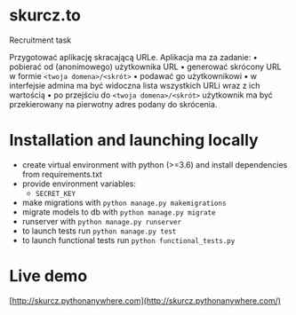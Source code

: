 # skurcz.to
Recruitment task

Przygotować aplikację skracającą URLe. Aplikacja ma za zadanie:
• pobierać od (anonimowego) użytkownika URL
• generować skrócony URL w formie `<twoja domena>/<skrót>`
• podawać go użytkownikowi
• w interfejsie admina ma być widoczna lista wszystkich URLi wraz z ich
wartością
• po przejściu do `<twoja domena>/<skrót>` użytkownik ma być
przekierowany na pierwotny adres podany do skrócenia.

# Installation and launching locally

- create virtual environment with python (>=3.6) and install dependencies from requirements.txt
- provide environment variables:
	- `SECRET_KEY`
- make migrations with `python manage.py makemigrations`
- migrate models to db with `python manage.py migrate`
- runserver with `python manage.py runserver`
- to launch tests run `python manage.py test`
- to launch functional tests run `python functional_tests.py`


# Live demo

[http://skurcz.pythonanywhere.com](http://skurcz.pythonanywhere.com/)
